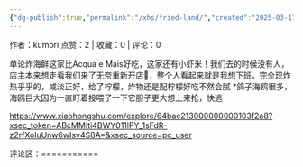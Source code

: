 ```yaml
---
{"dg-publish":true,"permalink":"/xhs/fried-land/","created":"2025-03-17T22:03:59.389+08:00","updated":"2025-03-17T22:03:59.390+08:00"}
---
```


作者：kumori
点赞：2   |   收藏：0   |   评论：0

单论炸海鲜这家比Acqua e Mais好吃，这家还有小虾米！我们去的时候没有人，店主本来想走看我们来了无奈重新开店🤣，整个人看起来就是我想下班，完全现炸热乎乎的，咸淡正好，给了柠檬，炸物还是配柠檬好吃不然会腻
*鸽子海鸥很多，海鸥巨大因为一直盯着投喂了一下它胆子更大想上来抢，快逃

https://www.xiaohongshu.com/explore/64bac213000000000103f2a8?xsec_token=ABcMMIti4BWY011lPY_1sFdR-z2rfXoluUnw6wIsv4S8A=&xsec_source=pc_user

评论区：===========

